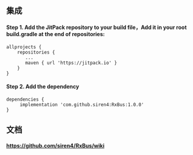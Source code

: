 ## 集成
#### Step 1. Add the JitPack repository to your build file，Add it in your root build.gradle at the end of repositories:
   ```
   allprojects {
       repositories {
          ...
          maven { url 'https://jitpack.io' }
       }
   }
   ```
#### Step 2. Add the dependency
  ```
  dependencies {
       implementation 'com.github.siren4:RxBus:1.0.0'
  }
  ```
## 文档
#### https://github.com/siren4/RxBus/wiki